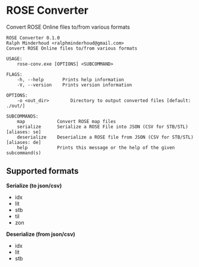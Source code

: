 # ROSE Converter
Convert ROSE Online files to/from various formats

```
ROSE Converter 0.1.0
Ralph Minderhoud <ralphminderhoud@gmail.com>
Convert ROSE Online files to/from various formats

USAGE:
    rose-conv.exe [OPTIONS] <SUBCOMMAND>

FLAGS:
    -h, --help       Prints help information
    -V, --version    Prints version information

OPTIONS:
    -o <out_dir>        Directory to output converted files [default: ./out/]

SUBCOMMANDS:
    map            Convert ROSE map files
    serialize      Serialize a ROSE File into JSON (CSV for STB/STL) [aliases: se]
    deserialize    Deserialize a ROSE file from JSON (CSV for STB/STL) [aliases: de]
    help           Prints this message or the help of the given subcommand(s)
```

## Supported formats
**Serialize (to json/csv)**
* idx
* lit
* stb
* til
* zon

**Deserialize (from json/csv)**
* idx
* lit
* stb